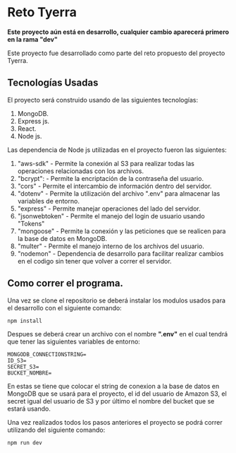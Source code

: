 # Reto Tyerra

**Este proyecto aún está en desarrollo, cualquier cambio aparecerá primero en la rama "dev"**

Este proyecto fue desarrollado como parte del reto propuesto del proyecto Tyerra.

## Tecnologías Usadas

El proyecto será construido usando de las siguientes tecnologías:

1. MongoDB.
2. Express js.
3. React.
4. Node js.


Las dependencia de Node js utilizadas en el proyecto fueron las siguientes:

1. "aws-sdk" - Permite la conexión al S3 para realizar todas las operaciones relacionadas con los archivos.
2. "bcrypt": - Permite la encriptación de la contraseña del usuario.
2. "cors" - Permite el intercambio de información dentro del servidor.
3. "dotenv" - Permite la utilización del archivo ".env" para almacenar las variables de entorno.
4. "express" - Permite manejar operaciones del lado del servidor.
5. "jsonwebtoken" - Permite el manejo del login de usuario usando "Tokens"
6. "mongoose" - Permite la conexión y las peticiones que se realicen para la base de datos en MongoDB. 
7. "multer" - Permite el manejo interno de los archivos del usuario.
8. "nodemon" - Dependencia de desarrollo para facilitar realizar cambios en el codigo sin tener que volver a correr el servidor.

## Como correr el programa.

Una vez se clone el repositorio se deberá instalar los modulos usados para el desarrollo con el siguiente comando: 

```
npm install
```

Despues se deberá crear un archivo con el nombre **".env"** en el cual tendrá que tener las siguientes variables de entorno:

```
MONGODB_CONNECTIONSTRING=
ID_S3=
SECRET_S3=
BUCKET_NOMBRE=
```

En estas se tiene que colocar el string de conexion a la base de datos en MongoDB que se usará para el proyecto, el id del usuario de Amazon S3, el secret igual del usuario de S3 y por último el nombre del bucket que se estará usando.

Una vez realizados todos los pasos anteriores el proyecto se podrá correr utilizando del siguiente comando:

```
npm run dev
```



